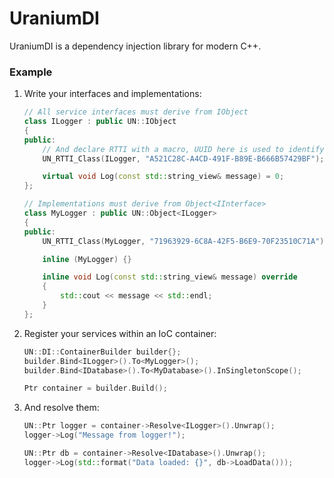 # UraniumDI
UraniumDI is a dependency injection library for modern C++.

### Example
1. Write your interfaces and implementations:
    ```cpp
    // All service interfaces must derive from IObject
    class ILogger : public UN::IObject
    {
    public:
        // And declare RTTI with a macro, UUID here is used to identify the type
        UN_RTTI_Class(ILogger, "A521C28C-A4CD-491F-B89E-B666B57429BF");
    
        virtual void Log(const std::string_view& message) = 0;
    };
    
    // Implementations must derive from Object<IInterface>
    class MyLogger : public UN::Object<ILogger>
    {
    public:
        UN_RTTI_Class(MyLogger, "71963929-6C8A-42F5-B6E9-70F23510C71A");
    
        inline (MyLogger) {}
    
        inline void Log(const std::string_view& message) override
        {
            std::cout << message << std::endl;
        }
    };
    ```

2. Register your services within an IoC container:
    ```cpp
    UN::DI::ContainerBuilder builder{};
    builder.Bind<ILogger>().To<MyLogger>();
    builder.Bind<IDatabase>().To<MyDatabase>().InSingletonScope();
    
    Ptr container = builder.Build();
    ```

3. And resolve them:
    ```cpp
    UN::Ptr logger = container->Resolve<ILogger>().Unwrap();
    logger->Log("Message from logger!");
    
    UN::Ptr db = container->Resolve<IDatabase>().Unwrap();
    logger->Log(std::format("Data loaded: {}", db->LoadData()));
    ```
